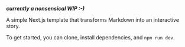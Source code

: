 _**currently a nonsensical WIP :-)**_

A simple Next.js template that transforms Markdown into an interactive story. 

To get started, you can clone, install dependencies, and `npm run dev`.

